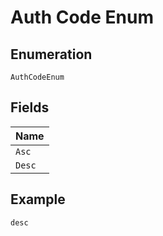 
# Auth Code Enum

## Enumeration

`AuthCodeEnum`

## Fields

| Name |
|  --- |
| `Asc` |
| `Desc` |

## Example

```
desc
```


